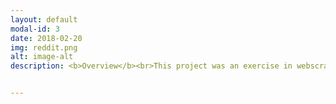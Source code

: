 ```yaml
---
layout: default
modal-id: 3
date: 2018-02-20
img: reddit.png
alt: image-alt
description: <b>Overview</b><br>This project was an exercise in webscraping and natural language processing and well as comparing random forests with other classifiers. The goal was to use data scraped from reddit to analyze drivers of user enagement, measured by number of comments. For this study, I classified the target into a binary variable &#8212 above or below median number of comments, with accuracy as the scoring metric.<br><br><b>Data</b><br>HTML data was scraped from reddit (http://www.reddit.com). The web scraper retrieved data from the 'front page' of reddit and all following pages (there are 20 following pages). HTML data was then processed into key variables through feature selection and put into a pandas dataframe. Lastly, feature engineering was performed on the titles of the posts.<br><br> <b>Key Insights</b> <br>Both the random forest and the logistic regression achieved accuracy scores in the low 70s, a certain improvement over the baseline of 50%. Part of the model tuning was the decision to include a countvectorizer. In this case, I do not believe the dataset has enough word data for the countvectorizer to be effective. For effective use of the countvectorizer, more data should be gathered, or the analysis should be performed on posts within a single subreddit (topic) where certain buzzwords and trends are more likely to exist.<br><br> <a href="https://github.com/ccaspar/reddit_data"> Link to project on github </a><br><br><b>Skills and Concepts Used</b><br>Pandas<br>SKLearn<br>BeautifulSoup<br>Regex<br>CountVectorizer<br>Feature Engineering<br>Random Forest<br>Logistic Regression


---
```


